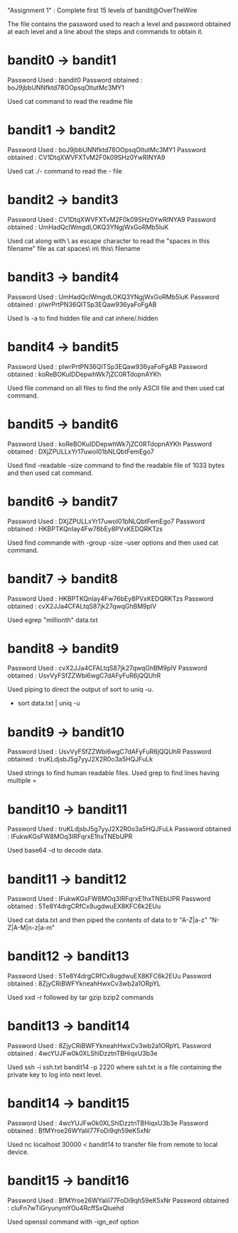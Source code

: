 "Assignment 1" : Complete first 15 levels of bandit@OverTheWire

The file contains the password used to reach a level and password obtained at each level and a line about the steps and commands to obtain it.


# bandit0 -> bandit1 

Password Used : bandit0
Password obtained : boJ9jbbUNNfktd78OOpsqOltutMc3MY1

Used cat command to read the readme file


# bandit1 -> bandit2 

Password Used : boJ9jbbUNNfktd78OOpsqOltutMc3MY1
Password obtained : CV1DtqXWVFXTvM2F0k09SHz0YwRINYA9

Used cat ./- command to read the - file


# bandit2 -> bandit3 

Password Used : CV1DtqXWVFXTvM2F0k09SHz0YwRINYA9
Password obtained : UmHadQclWmgdLOKQ3YNgjWxGoRMb5luK

Used cat along with \ as escape character to read the "spaces in this filename" file as cat spaces\ in\ this\ filename 


# bandit3 -> bandit4

Password Used : UmHadQclWmgdLOKQ3YNgjWxGoRMb5luK
Password obtained : pIwrPrtPN36QITSp3EQaw936yaFoFgAB

Used ls -a to find hidden file and cat inhere/.hidden


# bandit4 -> bandit5

Password Used : pIwrPrtPN36QITSp3EQaw936yaFoFgAB
Password obtained : koReBOKuIDDepwhWk7jZC0RTdopnAYKh

Used file command on all files to find the only ASCII file and then used cat command.


# bandit5 -> bandit6

Password Used : koReBOKuIDDepwhWk7jZC0RTdopnAYKh
Password obtained : DXjZPULLxYr17uwoI01bNLQbtFemEgo7

Used find -readable  -size command  to find the readable file of 1033 bytes and then used cat command.


# bandit6 -> bandit7

Password Used : DXjZPULLxYr17uwoI01bNLQbtFemEgo7
Password obtained : HKBPTKQnIay4Fw76bEy8PVxKEDQRKTzs

Used find commande with -group  -size -user options and then used cat command.


# bandit7 -> bandit8

Password Used : HKBPTKQnIay4Fw76bEy8PVxKEDQRKTzs
Password obtained : cvX2JJa4CFALtqS87jk27qwqGhBM9plV

Used egrep "millionth" data.txt


# bandit8 -> bandit9

Password Used : cvX2JJa4CFALtqS87jk27qwqGhBM9plV
Password obtained : UsvVyFSfZZWbi6wgC7dAFyFuR6jQQUhR

Used piping to direct the output of sort to uniq -u. 
* sort data.txt | uniq -u


# bandit9 -> bandit10

Password Used : UsvVyFSfZZWbi6wgC7dAFyFuR6jQQUhR
Password obtained : truKLdjsbJ5g7yyJ2X2R0o3a5HQJFuLk

Used strings to find human readable files. Used grep to find lines having multiple =


# bandit10 -> bandit11

Password Used : truKLdjsbJ5g7yyJ2X2R0o3a5HQJFuLk
Password obtained : IFukwKGsFW8MOq3IRFqrxE1hxTNEbUPR

Used base64 -d to decode data.


# bandit11 -> bandit12

Password Used : IFukwKGsFW8MOq3IRFqrxE1hxTNEbUPR
Password obtained : 5Te8Y4drgCRfCx8ugdwuEX8KFC6k2EUu

Used cat data.txt and then piped the contents of data to tr "A-Z|a-z" "N-Z|A-M|n-z|a-m"


# bandit12 -> bandit13

Password Used : 5Te8Y4drgCRfCx8ugdwuEX8KFC6k2EUu
Password obtained : 8ZjyCRiBWFYkneahHwxCv3wb2a1ORpYL

Used xxd -r followed by tar gzip bzip2 commands


# bandit13 -> bandit14

Password Used : 8ZjyCRiBWFYkneahHwxCv3wb2a1ORpYL
Password obtained : 4wcYUJFw0k0XLShlDzztnTBHiqxU3b3e

Used ssh -i ssh.txt bandit14 -p 2220 where ssh.txt is a file containing the private key to log into next level. 


# bandit14 -> bandit15

Password Used : 4wcYUJFw0k0XLShlDzztnTBHiqxU3b3e
Password obtained : BfMYroe26WYalil77FoDi9qh59eK5xNr

Used nc localhost 30000 < bandit14 to transfer file from remote to local device.


# bandit15 -> bandit16

Password Used : BfMYroe26WYalil77FoDi9qh59eK5xNr
Password obtained : cluFn7wTiGryunymYOu4RcffSxQluehd

Used openssl command with -ign_eof option
